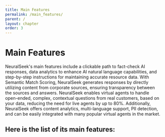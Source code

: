 ```yaml
---
title: Main Features
permalink: /main_features/
parent: /
layout: chapter
order: 3
---
```


# Main Features
NeuralSeek's main features include a clickable path to fact-check AI responses, data analytics to enhance AI natural language capabilities, and step-by-step instructions for maintaining accurate resource data. With Semantic Match Scoring, NeuralSeek generates responses by directly utilizing content from corporate sources, ensuring transparency between the sources and answers. NeuralSeek enables virtual agents to handle open-ended, complex, contextual questions from real customers, based on your data, reducing the need for live agents by up to 80%. Additionally, NeuralSeek offers content analytics, multi-language support, PII detection, and can be easily integrated with many popular virtual agents in the market.

## Here is the list of its main features:
